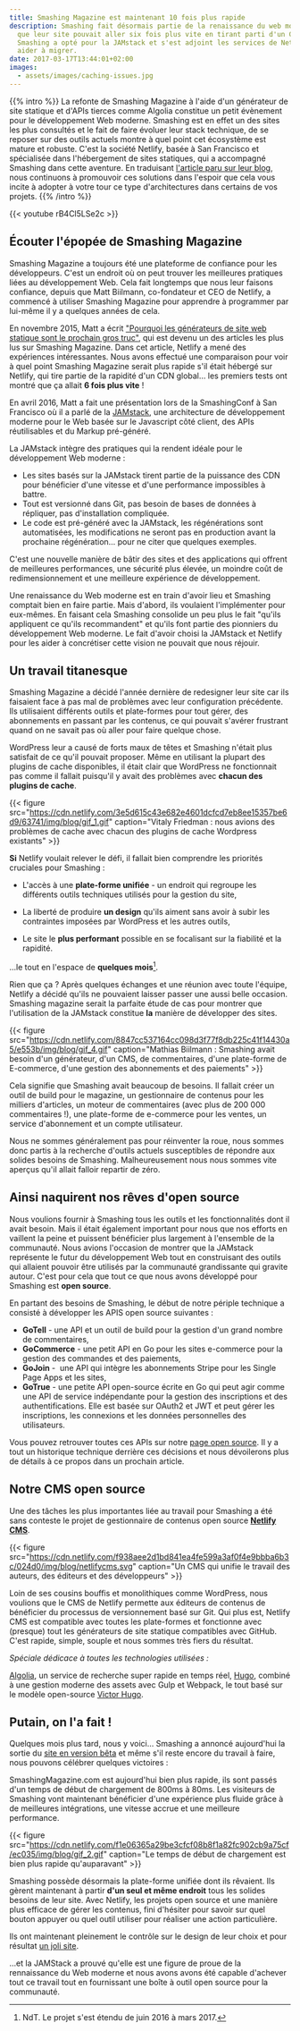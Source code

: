 ```yaml
---
title: Smashing Magazine est maintenant 10 fois plus rapide
description: Smashing fait désormais partie de la renaissance du web moderne. Sachant
  que leur site pouvait aller six fois plus vite en tirant parti d'un CDN global,
  Smashing a opté pour la JAMstack et s'est adjoint les services de Netlify pour les
  aider à migrer.
date: 2017-03-17T13:44:01+02:00
images:
  - assets/images/caching-issues.jpg
---
```


{{% intro %}}
La refonte de Smashing Magazine à l'aide d'un générateur de site statique et d'APIs tierces comme Algolia constitue un petit évènement pour le développement Web moderne. Smashing est en effet un des sites les plus consultés et le fait de faire évoluer leur stack technique, de se reposer sur des outils actuels montre à quel point cet écosystème est mature et robuste. C'est la société Netlify, basée à San Francisco et spécialisée dans l'hébergement de sites statiques, qui a accompagné Smashing dans cette aventure. En traduisant [l'article paru sur leur blog](https://www.netlify.com/blog/2017/03/16/smashing-magazine-just-got-10x-faster/), nous continuons à promouvoir ces solutions dans l'espoir que cela vous incite à adopter à votre tour ce type d'architectures dans certains de vos projets.
{{% /intro %}}

{{< youtube rB4Cl5LSe2c >}}

## Écouter l'épopée de Smashing Magazine

Smashing Magazine a toujours été une plateforme de confiance pour les développeurs. C'est un endroit où on peut trouver les meilleures pratiques liées au développement Web. Cela fait longtemps que nous leur faisons confiance, depuis que Matt Biilmann, co-fondateur et CEO de Netlify, a commencé à utiliser Smashing Magazine pour apprendre à programmer par lui-même il y a quelques années de cela.

En novembre 2015, Matt a écrit ["Pourquoi les générateurs de site web statique sont le prochain gros truc"](https://www.smashingmagazine.com/2015/11/modern-static-website-generators-next-big-thing/), qui est devenu un des articles les plus lus sur Smashing Magazine. Dans cet article, Netlify a mené des expériences intéressantes. Nous avons effectué une comparaison pour voir à quel point Smashing Magazine serait plus rapide s'il était hébergé sur Netlify, qui tire partie de la rapidité d'un CDN global… les premiers tests ont montré que ça allait **6 fois plus vite** !

En avril 2016, Matt a fait une présentation lors de la SmashingConf à San Francisco où il a parlé de la [JAMstack](https://jamstack.org/), une architecture de développement moderne pour le Web basée sur le Javascript côté client, des APIs réutilisables et du Markup pré-généré.

La JAMstack intègre des pratiques qui la rendent idéale pour le développement Web moderne :

-   Les sites basés sur la JAMstack tirent partie de la puissance des CDN pour bénéficier d'une vitesse et d'une performance impossibles à battre.
-   Tout est versionné dans Git, pas besoin de bases de données à répliquer, pas d'installation compliquée.
-   Le code est pré-généré avec la JAMstack, les régénérations sont automatisées, les modifications ne seront pas en production avant la prochaine régénération… pour ne citer que quelques exemples.

C'est une nouvelle manière de bâtir des sites et des applications qui offrent de meilleures performances, une sécurité plus élevée, un moindre coût de redimensionnement et une meilleure expérience de développement.

Une renaissance du Web moderne est en train d'avoir lieu et Smashing comptait bien en faire partie. Mais d'abord, ils voulaient l'implémenter pour eux-mêmes. En faisant cela Smashing consolide un peu plus le fait "qu'ils appliquent ce qu'ils recommandent" et qu'ils font partie des pionniers du développement Web moderne. Le fait d'avoir choisi la JAMstack et Netlify pour les aider à concrétiser cette vision ne pouvait que nous réjouir.

## Un travail titanesque

Smashing Magazine a décidé l'année dernière de redesigner leur site car ils faisaient face à pas mal de problèmes avec leur configuration précédente. Ils utilisaient différents outils et plate-formes pour tout gérer, des abonnements en passant par les contenus, ce qui pouvait s'avérer frustrant quand on ne savait pas où aller pour faire quelque chose.

WordPress leur a causé de forts maux de têtes et Smashing n'était plus satisfait de ce qu'il pouvait proposer. Même en utilisant la plupart des plugins de cache disponibles, il était clair que WordPress ne fonctionnait pas comme il fallait puisqu'il y avait des problèmes avec **chacun des plugins de cache**.

{{< figure src="https://cdn.netlify.com/3e5d615c43e682e4601dcfcd7eb8ee15357be6d9/63741/img/blog/gif_1.gif" caption="Vitaly Friedman : nous avions des problèmes de cache avec chacun des plugins de cache Wordpress existants" >}}

**Si** Netlify voulait relever le défi, il fallait bien comprendre les priorités cruciales pour Smashing :

-   L'accès à une **plate-forme unifiée** - un endroit qui regroupe les différents outils techniques utilisés pour la gestion du site,

-   La liberté de produire **un design** qu'ils aiment sans avoir à subir les contraintes imposées par WordPress et les autres outils,

-   Le site le **plus performant** possible en se focalisant sur la fiabilité et la rapidité.

…le tout en l'espace de **quelques mois**[^1].

[^1]: NdT. Le projet s'est étendu de juin 2016 à mars 2017.

Rien que ça ? Après quelques échanges et une réunion avec toute l'équipe, Netlify a décidé qu'ils ne pouvaient laisser passer une aussi belle occasion. Smashing magazine serait la parfaite étude de cas pour montrer que l'utilisation de la JAMstack constitue **la** manière de développer des sites.

{{< figure src="https://cdn.netlify.com/8847cc537164cc098d3f77f8db225c41f14430a5/e553b/img/blog/gif_4.gif" caption="Mathias Biilmann : Smashing avait besoin d'un générateur, d'un CMS, de commentaires, d'une plate-forme de E-commerce, d'une gestion des abonnements et des paiements" >}}

Cela signifie que Smashing avait beaucoup de besoins. Il fallait créer un outil de build pour le magazine, un gestionnaire de contenus pour les milliers d'articles, un moteur de commentaires (avec plus de 200 000 commentaires !), une plate-forme de e-commerce pour les ventes, un service d'abonnement et un compte utilisateur.

Nous ne sommes généralement pas pour réinventer la roue, nous sommes donc partis à la recherche d'outils actuels susceptibles de répondre aux solides besoins de Smashing. Malheureusement nous nous sommes vite aperçus qu'il allait falloir repartir de zéro.

## Ainsi naquirent nos rêves d'open source

Nous voulions fournir à Smashing tous les outils et les fonctionnalités dont il avait besoin. Mais il était également important pour nous que nos efforts en vaillent la peine et puissent bénéficier plus largement à l'ensemble de la communauté. Nous avions l'occasion de montrer que la JAMstack représente le futur du développement Web tout en construisant des outils qui allaient pouvoir être utilisés par la communauté grandissante qui gravite autour. C'est pour cela que tout ce que nous avons développé pour Smashing est **open source**.

En partant des besoins de Smashing, le début de notre périple technique a consisté à développer les APIS open source suivantes :

-   **GoTell** - une API et un outil de build pour la gestion d'un grand nombre de commentaires,
-   **GoCommerce** - une petit API en Go pour les sites e-commerce pour la gestion des commandes et des paiements,
-   **GoJoin** -  une API qui intègre les abonnements Stripe pour les Single Page Apps et les sites,
-   **GoTrue** - une petite API open-source écrite en Go qui peut agir comme une API de service indépendante pour la gestion des inscriptions et des authentifications. Elle est basée sur OAuth2 et JWT et peut gérer les inscriptions, les connexions et les données personnelles des utilisateurs.

Vous pouvez retrouver toutes ces APIs sur notre [page open source](https://www.netlify.com/open-source/). Il y a tout un historique technique derrière ces décisions et nous dévoilerons plus de détails à ce propos dans un prochain article.

## Notre CMS open source

Une des tâches les plus importantes liée au travail pour Smashing a été sans conteste le projet de gestionnaire de contenus open source **[Netlify
CMS](https://www.netlifycms.org/)**.

{{< figure src="https://cdn.netlify.com/f938aee2d1bd841ea4fe599a3af0f4e9bbba6b3c/024d0/img/blog/netlifycms.svg" caption="Un CMS qui unifie le travail des auteurs, des éditeurs et des développeurs" >}}

Loin de ses cousins bouffis et monolithiques comme WordPress, nous voulions que le CMS de Netlify permette aux éditeurs de contenus de bénéficier du processus de versionnement basé sur Git. Qui plus est, Netlify CMS est compatible avec toutes les plate-formes et fonctionne avec (presque) tout les générateurs de site statique compatibles avec GitHub. C'est rapide, simple, souple et nous sommes très fiers du résultat.

*Spéciale dédicace à toutes les technologies utilisées :*

[Algolia](https://www.algolia.com/), un service de recherche super rapide en temps réel, [Hugo](http://gohugo.io/), combiné à une gestion moderne des assets avec Gulp et Webpack, le tout basé sur le modèle open-source [Victor Hugo](https://github.com/netlify/victor-hugo).

## Putain, on l'a fait !

Quelques mois plus tard, nous y voici… Smashing a annoncé aujourd'hui la sortie du [site en version bêta](https://next.smashingmagazine.com/) et même s'il reste encore du travail à faire, nous pouvons célébrer quelques victoires :

SmashingMagazine.com est aujourd'hui bien plus rapide, ils sont passés d'un temps de début de chargement de 800ms à 80ms. Les visiteurs de Smashing vont maintenant bénéficier d'une expérience plus fluide grâce à de meilleures intégrations, une vitesse accrue et une meilleure performance.

{{< figure src="https://cdn.netlify.com/f1e06365a29be3cfcf08b8f1a82fc902cb9a75cf/ec035/img/blog/gif_2.gif" caption="Le temps de début de chargement est bien plus rapide qu'auparavant" >}}

Smashing possède désormais la plate-forme unifiée dont ils rêvaient. Ils gèrent maintenant à partir **d'un seul et même endroit** tous les solides besoins de leur site. Avec Netlify, les projets open source et une manière plus efficace de gérer les contenus, fini d'hésiter pour savoir sur quel bouton appuyer ou quel outil utiliser pour réaliser une action particulière.

Ils ont maintenant pleinement le contrôle sur le design de leur choix et pour résultat [un joli site](https://next.smashingmagazine.com/).

…et la JAMStack a prouvé qu'elle est une figure de proue de la rennaissance du Web moderne et nous avons avons été capable d'achever tout ce travail tout en fournissant une boîte à outil open source pour la communauté.
